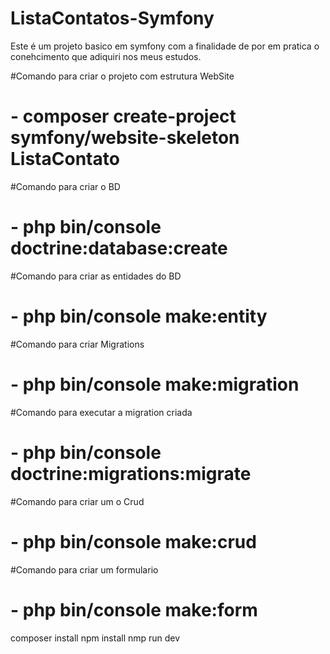 # ListaContatos-Symfony

Este é um projeto basico em symfony com a finalidade de por em pratica o conehcimento que adiquiri nos meus estudos.



#Comando para criar o projeto com estrutura WebSite
#	- composer create-project symfony/website-skeleton ListaContato
#Comando para criar o BD
#	- php bin/console doctrine:database:create
#Comando para criar as entidades do BD
#	- php bin/console make:entity
#Comando para criar Migrations
#	- php bin/console make:migration
#Comando para executar a migration criada
#	- php bin/console doctrine:migrations:migrate
#Comando para criar um o Crud
#	- php bin/console make:crud
#Comando para criar um formulario
#	- php bin/console make:form


composer install
npm install
nmp run dev